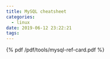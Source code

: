 ```yaml
---
title: MySQL cheatsheet
categories:
  - linux
date: 2019-06-12 23:22:21
tags:
---
```



{% pdf /pdf/tools/mysql-ref-card.pdf %}
